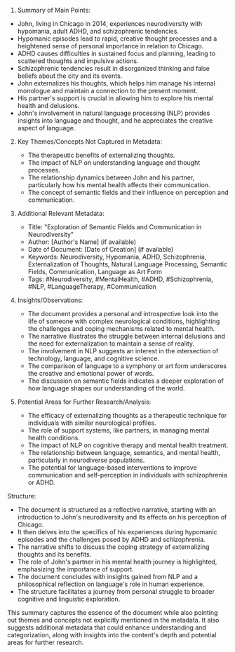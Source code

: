 
 1. Summary of Main Points:
   - John, living in Chicago in 2014, experiences neurodiversity with hypomania, adult ADHD, and schizophrenic tendencies.
   - Hypomanic episodes lead to rapid, creative thought processes and a heightened sense of personal importance in relation to Chicago.
   - ADHD causes difficulties in sustained focus and planning, leading to scattered thoughts and impulsive actions.
   - Schizophrenic tendencies result in disorganized thinking and false beliefs about the city and its events.
   - John externalizes his thoughts, which helps him manage his internal monologue and maintain a connection to the present moment.
   - His partner's support is crucial in allowing him to explore his mental health and delusions.
   - John's involvement in natural language processing (NLP) provides insights into language and thought, and he appreciates the creative aspect of language.

2. Key Themes/Concepts Not Captured in Metadata:
   - The therapeutic benefits of externalizing thoughts.
   - The impact of NLP on understanding language and thought processes.
   - The relationship dynamics between John and his partner, particularly how his mental health affects their communication.
   - The concept of semantic fields and their influence on perception and communication.

3. Additional Relevant Metadata:
   - Title: "Exploration of Semantic Fields and Communication in Neurodiversity"
   - Author: [Author's Name] (if available)
   - Date of Document: [Date of Creation] (if available)
   - Keywords: Neurodiversity, Hypomania, ADHD, Schizophrenia, Externalization of Thoughts, Natural Language Processing, Semantic Fields, Communication, Language as Art Form
   - Tags: #Neurodiversity, #MentalHealth, #ADHD, #Schizophrenia, #NLP, #LanguageTherapy, #Communication

4. Insights/Observations:
   - The document provides a personal and introspective look into the life of someone with complex neurological conditions, highlighting the challenges and coping mechanisms related to mental health.
   - The narrative illustrates the struggle between internal delusions and the need for externalization to maintain a sense of reality.
   - The involvement in NLP suggests an interest in the intersection of technology, language, and cognitive science.
   - The comparison of language to a symphony or art form underscores the creative and emotional power of words.
   - The discussion on semantic fields indicates a deeper exploration of how language shapes our understanding of the world.

5. Potential Areas for Further Research/Analysis:
   - The efficacy of externalizing thoughts as a therapeutic technique for individuals with similar neurological profiles.
   - The role of support systems, like partners, in managing mental health conditions.
   - The impact of NLP on cognitive therapy and mental health treatment.
   - The relationship between language, semantics, and mental health, particularly in neurodiverse populations.
   - The potential for language-based interventions to improve communication and self-perception in individuals with schizophrenia or ADHD.

Structure:
   - The document is structured as a reflective narrative, starting with an introduction to John's neurodiversity and its effects on his perception of Chicago.
   - It then delves into the specifics of his experiences during hypomanic episodes and the challenges posed by ADHD and schizophrenia.
   - The narrative shifts to discuss the coping strategy of externalizing thoughts and its benefits.
   - The role of John's partner in his mental health journey is highlighted, emphasizing the importance of support.
   - The document concludes with insights gained from NLP and a philosophical reflection on language's role in human experience.
   - The structure facilitates a journey from personal struggle to broader cognitive and linguistic exploration.

This summary captures the essence of the document while also pointing out themes and concepts not explicitly mentioned in the metadata. It also suggests additional metadata that could enhance understanding and categorization, along with insights into the content's depth and potential areas for further research.
